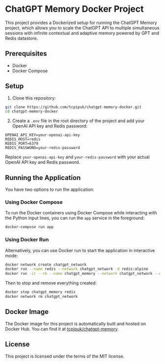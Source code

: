 # ChatGPT Memory Docker Project

This project provides a Dockerized setup for running the ChatGPT Memory project, which allows you to scale the ChatGPT API to multiple simultaneous sessions with infinite contextual and adaptive memory powered by GPT and Redis datastore.

## Prerequisites

- Docker
- Docker Compose

## Setup

1. Clone this repository:

```bash
git clone https://github.com/tcpipuk/chatgpt-memory-docker.git
cd chatgpt-memory-docker
```

2. Create a `.env` file in the root directory of the project and add your OpenAI API key and Redis password:

```env
OPENAI_API_KEY=your-openai-api-key
REDIS_HOST=redis
REDIS_PORT=6379
REDIS_PASSWORD=your-redis-password
```

Replace `your-openai-api-key` and `your-redis-password` with your actual OpenAI API key and Redis password.

## Running the Application

You have two options to run the application:

### Using Docker Compose

To run the Docker containers using Docker Compose while interacting with the Python input lines, you can run the `app` service in the foreground:

```bash
docker-compose run app
```

### Using Docker Run

Alternatively, you can use Docker run to start the application in interactive mode:

```bash
docker network create chatgpt_network
docker run --name redis --network chatgpt_network -d redis:alpine
docker run -it --rm --name chatgpt_memory --network chatgpt_network --env-file .env tcpipuk/chatgpt-memory:latest
```

Then to stop and remove everything created:

```bash
docker stop chatgpt_memory redis
docker network rm chatgpt_network
```

## Docker Image

The Docker image for this project is automatically built and hosted on Docker Hub. You can find it at [tcpipuk/chatgpt-memory](https://hub.docker.com/r/tcpipuk/chatgpt-memory).

## License

This project is licensed under the terms of the MIT license.
